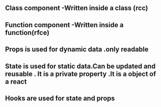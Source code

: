 ## Class component -Written inside a class (rcc)
<!-- import React, { Component } from 'react'

export default class Home extends Component {
  render() {
    return (
      <div>
        
      </div>
    )
  }
} -->



## Function component -Written inside a function(rfce)
<!-- Example :import React from 'react'

function Home() {
  return (
    <div>Home</div>
  )
}

export default Home -->

<!-- Reuse Componenets -->
## Props is used for dynamic data .only readable
<!-- function Contact(ContactProps)  {
  return (
    <div> My name is {ContactProps.name}.My number is {ContactProps.number } </div>
  )
} -->


## State is used for static data.Can be updated and reusable . It is a private property .It is a object of a react
  <!-- Using state
   // state ={
    //     name:"Utsho",
    //     age:"990",
    //     prof:"SQA"

    // }

    // Using constructor
    // constructor(props){
    //     super(props);
    //     this.state={
    //         name:"Utsho",
    //         age:"990",
    //         prof:"SQA"}
    // } -->




## Hooks are used for state and props